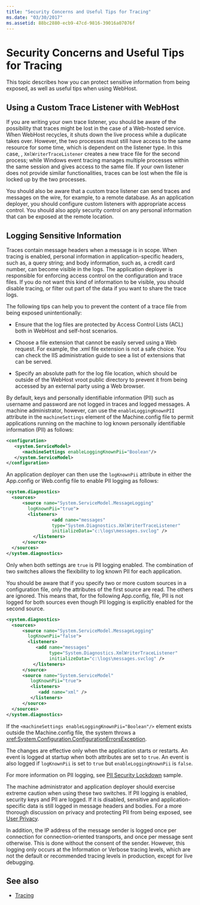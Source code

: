 ```yaml
---
title: "Security Concerns and Useful Tips for Tracing"
ms.date: "03/30/2017"
ms.assetid: 88bc2880-ecb9-47cd-9816-39016a07076f
---
```

# Security Concerns and Useful Tips for Tracing
This topic describes how you can protect sensitive information from being exposed, as well as useful tips when using WebHost.  
  
## Using a Custom Trace Listener with WebHost  
 If you are writing your own trace listener, you should be aware of the possibility that traces might be lost in the case of a Web-hosted service. When WebHost recycles, it shuts down the live process while a duplicate takes over. However, the two processes must still have access to the same resource for some time, which is dependent on the listener type. In this case, , `XmlWriterTraceListener` creates a new trace file for the second process; while Windows event tracing manages multiple processes within the same session and gives access to the same file. If your own listener does not provide similar functionalities, traces can be lost when the file is locked up by the two processes.  
  
 You should also be aware that a custom trace listener can send traces and messages on the wire, for example, to a remote database. As an application deployer, you should configure custom listeners with appropriate access control. You should also apply security control on any personal information that can be exposed at the remote location.  
  
## Logging Sensitive Information  
 Traces contain message headers when a message is in scope. When tracing is enabled, personal information in application-specific headers, such as, a query string; and body information, such as, a credit card number, can become visible in the logs. The application deployer is responsible for enforcing access control on the configuration and trace files. If you do not want this kind of information to be visible, you should disable tracing, or filter out part of the data if you want to share the trace logs.  
  
 The following tips can help you to prevent the content of a trace file from being exposed unintentionally:  
  
- Ensure that the log files are protected by Access Control Lists (ACL) both in WebHost and self-host scenarios.  
  
- Choose a file extension that cannot be easily served using a Web request. For example, the .xml file extension is not a safe choice. You can check the IIS administration guide to see a list of extensions that can be served.  
  
- Specify an absolute path for the log file location, which should be outside of the WebHost vroot public directory to prevent it from being accessed by an external party using a Web browser.  
  
 By default, keys and personally identifiable information (PII) such as username and password are not logged in traces and logged messages. A machine administrator, however, can use the `enableLoggingKnownPII` attribute in the `machineSettings` element of the Machine.config file to permit applications running on the machine to log known personally identifiable information (PII) as follows:  
  
```xml  
<configuration>  
   <system.ServiceModel>  
      <machineSettings enableLoggingKnownPii="Boolean"/>  
   </system.ServiceModel>  
</configuration>   
```  
  
 An application deployer can then use the `logKnownPii` attribute in either the App.config or Web.config file to enable PII logging as follows:  
  
```xml  
<system.diagnostics>  
  <sources>  
      <source name="System.ServiceModel.MessageLogging"  
        logKnownPii="true">  
        <listeners>  
                 <add name="messages"  
                 type="System.Diagnostics.XmlWriterTraceListener"  
                 initializeData="c:\logs\messages.svclog" />  
          </listeners>  
      </source>  
  </sources>  
</system.diagnostics>  
```  
  
 Only when both settings are `true` is PII logging enabled. The combination of two switches allows the flexibility to log known PII for each application.  
  
 You should be aware that if you specify two or more custom sources in a configuration file, only the attributes of the first source are read. The others are ignored. This means that, for the following App.config, file, PII is not logged for both sources even though PII logging is explicitly enabled for the second source.  
  
```xml  
<system.diagnostics>  
  <sources>  
      <source name="System.ServiceModel.MessageLogging"  
        logKnownPii="false">  
        <listeners>  
           <add name="messages"  
                type="System.Diagnostics.XmlWriterTraceListener"  
                initializeData="c:\logs\messages.svclog" />  
          </listeners>  
      </source>  
      <source name="System.ServiceModel"   
         logKnownPii="true">  
         <listeners>  
            <add name="xml" />  
         </listeners>  
      </source>  
  </sources>  
</system.diagnostics>  
```  
  
 If the `<machineSettings enableLoggingKnownPii="Boolean"/>` element exists outside the Machine.config file, the system throws a <xref:System.Configuration.ConfigurationErrorsException>.  
  
 The changes are effective only when the application starts or restarts. An event is logged at startup when both attributes are set to `true`. An event is also logged if `logKnownPii` is set to `true` but `enableLoggingKnownPii` is `false`.  
  
 For more information on PII logging, see [PII Security Lockdown](../../../../../docs/framework/wcf/samples/pii-security-lockdown.md) sample.  
  
 The machine administrator and application deployer should exercise extreme caution when using these two switches. If PII logging is enabled, security keys and PII are logged. If it is disabled, sensitive and application-specific data is still logged in message headers and bodies. For a more thorough discussion on privacy and protecting PII from being exposed, see [User Privacy](https://go.microsoft.com/fwlink/?LinkID=94647).  
  
 In addition, the IP address of the message sender is logged once per connection for connection-oriented transports, and once per message sent otherwise. This is done without the consent of the sender. However, this logging only occurs at the Information or Verbose tracing levels, which are not the default or recommended tracing levels in production, except for live debugging.  
  
## See also

- [Tracing](../../../../../docs/framework/wcf/diagnostics/tracing/index.md)
